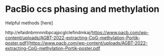 # PacBio ccs phasing and methylation 


Helpful methods [here]

http://efaidnbmnnnibpcajpcglclefindmkaj/https://www.pacb.com/wp-content/uploads/AGBT-2022-extracting-CpG-methylation-Portik-poster.pdf](https://www.pacb.com/wp-content/uploads/AGBT-2022-extracting-CpG-methylation-Portik-poster.pdf
